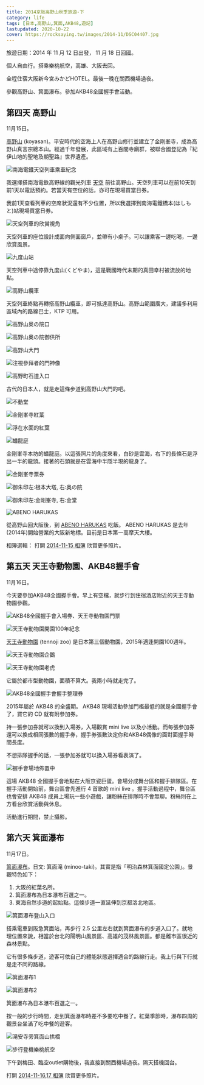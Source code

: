 ```yaml
---
title: 2014京阪高野山秋季旅遊-下
category: life
tags: [日本,高野山,箕面,AKB48,遊記]
lastupdated: 2020-10-22
cover: https://rocksaying.tw/images/2014-11/DSC04407.jpg
---
```


旅遊日期：2014 年 11 月 12 日出發， 11 月 18 日回國。

個人自由行。搭乘樂桃航空，高雄、大阪去回。

全程住宿大阪新今宮みかどHOTEL。最後一晚在關西機場過夜。

參觀高野山、箕面瀑布。參加AKB48全國握手會活動。

<!--more-->

## 第四天 高野山

11月15日。

[高野山](https://tw.visitwakayama.jp/destinations/koyasan/) (koyasan)。平安時代的空海上人在高野山修行並建立了金剛峯寺，成為高野山真言宗總本山。經過千年發展，此區域有上百間寺廟群，被聯合國登記為『紀伊山地的聖地及朝聖路』世界遺產。

![南海電鐵天空列車乘車紀念](https://rocksaying.tw/images/2014-11/IMGP8029.JPG)

我選擇搭南海電鉄高野線的觀光列車 [天空](https://www.nankai.co.jp/koya/tenku/index.html) 前往高野山。天空列車可以在前10天到前1天以電話預約。若當天有空位的話，亦可在現場買當日券。

我前1天查看列車的空席狀況還有不少位置，所以我選擇到南海電鐵橋本(はしもと)站現場買當日券。

![天空列車的欣賞視角](https://rocksaying.tw/images/2014-11/WP_20141115_08_32_48_Pro.jpg)

天空列車的座位設計成面向側面窗戶，並帶有小桌子。可以讓乘客一邊吃喝，一邊欣賞風景。

![九度山站](https://rocksaying.tw/images/2014-11/DSC04304.jpg)

天空列車中途停靠九度山(くどやま)，這是戰國時代末期的真田幸村被流放的地點。

![高野山纜車](https://rocksaying.tw/images/2014-11/DSC04361.jpg)

天空列車終點再轉搭高野山纜車，即可抵達高野山。高野山範圍廣大，建議多利用區域內的路線巴士，KTP 可用。

![高野山奥の院口](https://rocksaying.tw/images/2014-11/DSC04378.jpg)

![高野山奥の院御供所](https://rocksaying.tw/images/2014-11/DSC04399.jpg)

![高野山大門](https://rocksaying.tw/images/2014-11/DSC04407.jpg)

![注視參拜者的門神像](https://rocksaying.tw/images/2014-11/DSC04447.jpg)

![高野町石道入口](https://rocksaying.tw/images/2014-11/DSC04427.jpg)

古代的日本人，就是走這條步道到高野山大門的吧。

![不動堂](https://rocksaying.tw/images/2014-11/DSC04513.jpg)

![金剛峯寺紅葉](https://rocksaying.tw/images/2014-11/DSC04547.jpg)

![浮在水面的紅葉](https://rocksaying.tw/images/2014-11/WP_20141115_010.jpg)

![蟠龍庭](https://rocksaying.tw/images/2014-11/DSC04579.jpg)

金剛峯寺本坊的蟠龍庭。以這張照片的角度來看，白砂是雲海，右下的長條石是浮出一半的龍頭。接著的石頭就是在雲海中半隱半現的龍身了。

![金剛峯寺票券](https://rocksaying.tw/images/2014-11/IMGP8036.JPG)

![御朱印左:根本大塔, 右:奥の院](https://rocksaying.tw/images/2014-11/金剛峯寺御朱印1.jpg)

![御朱印左:金剛峯寺, 右:金堂](https://rocksaying.tw/images/2014-11/金剛峯寺御朱印2.jpg)

![ABENO HARUKAS](https://rocksaying.tw/images/2014-11/DSC04590.jpg)

從高野山回大阪後，到 [ABENO HARUKAS](https://www.abenoharukas-300.jp/index.html) 吃飯。 ABENO HARUKAS 是去年(2014年)開始營業的大阪新地標。目前是日本第一高摩天大樓。

相簿選輯：
打開 [2014-11-15 相簿](https://photos.app.goo.gl/WbXjjKVaQdSMZ6966) 欣賞更多照片。

## 第五天 天王寺動物園、AKB48握手會

11月16日。

今天要參加AKB48全國握手會。早上有空檔，就步行到住宿酒店附近的天王寺動物園參觀。

![AKB48全國握手會入場券、天王寺動物園門票](https://rocksaying.tw/images/2014-11/IMGP8038.JPG)

![天王寺動物園開園100年紀念](https://rocksaying.tw/images/2014-11/WP_20141116_09_56_46_Pro.jpg)

[天王寺動物園](https://www.city.osaka.lg.jp/contents/wdu170/tennojizoo/) (tennoji zoo) 是日本第三個動物園，2015年適逢開園100週年。

![天王寺動物園企鵝](https://rocksaying.tw/images/2014-11/WP_20141116_10_29_39_Pro.jpg)

![天王寺動物園老虎](https://rocksaying.tw/images/2014-11/WP_20141116_10_35_11_Pro.jpg)

它屬於都市型動物園，面積不算大。我兩小時就走完了。

![AKB48全國握手會握手整理券](https://rocksaying.tw/images/2014-11/WP_20141116_005.jpg)

2015年屬於 AKB48 的全盛期。 AKB48 現場活動參加門檻最低的就是全國握手會了，買它的 CD 就有附參加券。

持一張參加券就可以換到入場券，入場觀賞 mini live 以及小活動。而每張參加券還可以換成相同張數的握手券，握手券張數決定你和AKB48偶像的面對面握手時間長度。

不想排隊握手的話，一張參加券就可以換入場券看表演了。

![握手會場地佈置中](https://rocksaying.tw/images/2014-11/WP_20141116_007.jpg)

這場 AKB48 全國握手會地點在大阪京瓷巨蛋。會場分成舞台區和握手排隊區。在握手活動開始前，舞台區會先進行 4 首歌的 mini live 。握手活動過程中，舞台區也會安排 AKB48 成員上場玩一些小遊戲，讓粉絲在排隊時不會無聊。粉絲則在上方看台欣賞活動與休息。

活動進行期間，禁止攝影。

## 第六天 箕面瀑布

11月17日。

[箕面瀑布](https://osaka-info.jp/zh-TW/page/meiji-no-mori-mino-park)。日文: 箕面滝 (minoo-taki)。其實是指「明治森林箕面國定公園」。景觀特色如下：

1. 大阪的紅葉名所。
2. 箕面瀑布為日本瀑布百選之一。
3. 東海自然歩道的起始點。這條步道一直延伸到京都洛北地區。

![箕面瀑布登山入口](https://rocksaying.tw/images/2014-11/DSC04620.jpg)

搭乘電車到阪急箕面站，再步行 2.5 公里左右就到箕面瀑布的步道入口了。就地理位置來說，相當於台北的陽明山風景區、高雄的茂林風景區。都是離市區很近的森林景點。

它有很多條步道，遊客可依自己的體能狀態選擇適合的路線行走。我上行與下行就是走不同的路線。

![箕面瀑布1](https://rocksaying.tw/images/2014-11/DSC04705.jpg)

![箕面瀑布2](https://rocksaying.tw/images/2014-11/DSC04719.jpg)

箕面瀑布為日本瀑布百選之一。

按一般的步行時間，走到箕面瀑布時差不多要吃中餐了。紅葉季節時，瀑布四周的觀景台坐滿了吃中餐的遊客。

![滝安寺旁箕面山拱橋](https://rocksaying.tw/images/2014-11/DSC04778.jpg)

![步行登機樂桃航空](https://rocksaying.tw/images/2014-11/WP_20141118_10_41_04_Pro.jpg)

下午到梅田、臨空outlet購物後，我直接到關西機場過夜。隔天搭機回台。

打開 [2014-11-16,17 相簿](https://photos.app.goo.gl/x5HnzAs6kGrrt8Km6) 欣賞更多照片。
